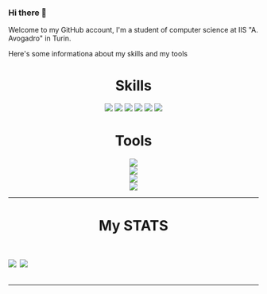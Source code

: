 ### Hi there 👋

Welcome to my GitHub account,
I'm a student of computer science at IIS "A. Avogadro" in Turin.

Here's some informationa about my skills and my tools

<h1 align="center">Skills</h1>
<div align="center">
  <img src="https://img.shields.io/badge/HTML5-E34F26?style=for-the-badge&logo=html5&logoColor=white"/>
  <img src="https://img.shields.io/badge/CSS3-1572B6?style=for-the-badge&logo=css3&logoColor=white"/>
  <img src="https://img.shields.io/badge/C%20-%23323330.svg?&style=for-the-badge&logo=cplusplus&logoColor=#00599C"/>
  <img src="https://img.shields.io/badge/git%20-%FCC624.svg?&style=for-the-badge&logo=git&logoColor=white"/>
  <img src="https://img.shields.io/badge/Markdown-000000?style=for-the-badge&logo=markdown&logoColor=white"/>
  <img src="https://img.shields.io/badge/github%20-%23121011.svg?&style=for-the-badge&logo=github&logoColor=white"/>
</div>

<h1 align="center">Tools</h1>
<div align="center">
  <img src="https://img.shields.io/static/v1?label=OS&message=Windows &color=blue&logo=artix-linux&style=for-the-badge&logoColor=white">
  <br>
  <img src="https://img.shields.io/static/v1?label=Shell&message=CMD&color=black&logo=powershell&style=for-the-badge&logoColor=white">
  <br>
  <img src="https://img.shields.io/static/v1?&label=EDITOR&message=VS CODE&color=purple&logo=visual-studio&style=for-the-badge&logoColor=light%20blue">
  <br>
  <img src="https://img.shields.io/static/v1?&label=Browser&message=Edge&color=blue&logo=firefox&style=for-the-badge&logoColor=yellow">
</div>

---

<h1 align="center">My STATS<h1>

<a href="https://github.com/Ant00o">
   <img align="center" src="https://github-readme-stats.vercel.app/api/top-langs/?username=Antonio-Bellini&hide_border=true&theme=radical"/></a>
<a href="https://github.com/Antonio-Bellini/Antonio-Bellini">
  <img align="center" src="https://github-readme-stats.gyro7.vercel.app/api?username=Antonio-Bellini&hide_border=true&show_icons=true&count_private=true&langs_count=10&theme=radical">
</a>

---
